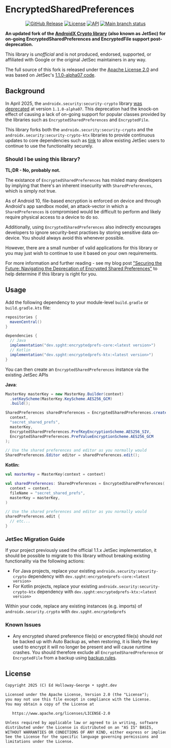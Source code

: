 # EncryptedSharedPreferences

<p align="center">
  <a href="https://github.com/ed-george/encrypted-shared-preferences/releases"><img alt="GitHub Release" src="https://img.shields.io/github/v/release/ed-george/encrypted-shared-preferences"></a>
  <a href="https://opensource.org/licenses/Apache-2.0"><img alt="License" src="https://img.shields.io/badge/License-Apache%202.0-blue.svg"/></a>
  <a href="https://android-arsenal.com/api?level=21"><img alt="API" src="https://img.shields.io/badge/API-21%2B-brightgreen.svg?style=flat"/></a>
  <a href="https://github.com/ed-george/encrypted-shared-preferences/actions/workflows/build.yml?query=branch%3Amain"><img alt="Main branch status" src="https://img.shields.io/github/checks-status/ed-george/encrypted-shared-preferences/main">
</a>
</p>

**An updated fork of the [AndroidX Crypto library](https://developer.android.com/jetpack/androidx/releases/security#1.1.0-alpha07) (also known as JetSec) for on-going EncryptedSharedPreferences and EncryptedFile support post-deprecation.**

This library is *unofficial* and is not produced, endorsed, supported, or affiliated with Google or the original JetSec maintainers in any way.

The full source of this fork is released under the [Apache License 2.0](https://github.com/ed-george/encrypted-shared-preferences/blob/main/LICENSE) and was based on JetSec's [1.1.0-alpha07 code](https://android.googlesource.com/platform/frameworks/support/+/e50caacef9794c6c1d05ed647347a01b06b96930/security/security-crypto/).

## Background

In April 2025, the `androidx.security:security-crypto` library [was deprecated](https://developer.android.com/jetpack/androidx/releases/security#1.1.0-alpha07) at version `1.1.0-alpha07`. This deprecation had the knock-on effect of  causing a lack of on-going support for popular classes provided by the libraries such as `EncryptedSharedPreferences` and `EncryptedFile`.

This library forks both the `androidx.security:security-crypto` and the `androidx.security:security-crypto-ktx` libraries to provide continuous updates to core dependencies such as [tink](https://developers.google.com/tink) to allow existing JetSec users to continue to use the functionality securely.

### Should I be using this library?

**TL;DR - No, probably not.**

The existance of `EncryptedSharedPreferences` has misled many developers by implying that there's an inherent insecurity with `SharedPreferences`, which is simply not true.

As of Android 10, file-based encryption is enforced on device and through Android's app sandbox model, an attack-vector in which a `SharedPreferences` is compromised would be difficult to perform and likely require physical access to a device to do so.

Additionally, using `EncryptedSharedPreferences` also indirectly encourages developers to ignore security-best practises by storing sensitive data on-device. You should always avoid this whenever possible.

However, there are a small number of valid applications for this library or you may just wish to continue to use it based on your own requirements.

For more information and further reading - see my blog post ["Securing the Future: Navigating the Deprecation of Encrypted Shared Preferences"](https://www.spght.dev/articles/28-05-2024/jetsec-deprecation) to help determine if this library is right for you.

## Usage

Add the following dependency to your module-level `build.gradle` or `build.gradle.kts` file:
```groovy
repositories {
  mavenCentral()
}

dependencies {
  // Java
  implementation("dev.spght:encryptedprefs-core:<latest version>")
  // Kotlin  
  implementation("dev.spght:encryptedprefs-ktx:<latest version>")
}
```

You can then create an `EncryptedSharedPreferences` instance via the existing JetSec APIs

**Java**:

```java
MasterKey masterKey = new MasterKey.Builder(context)
  .setKeyScheme(MasterKey.KeyScheme.AES256_GCM)
  .build();

SharedPreferences sharedPreferences = EncryptedSharedPreferences.create(
  context,
  "secret_shared_prefs",
  masterKey,
  EncryptedSharedPreferences.PrefKeyEncryptionScheme.AES256_SIV,
  EncryptedSharedPreferences.PrefValueEncryptionScheme.AES256_GCM
);

// Use the shared preferences and editor as you normally would
SharedPreferences.Editor editor = sharedPreferences.edit();
```

**Kotlin:**
```kotlin
val masterKey = MasterKey(context = context)

val sharedPreferences: SharedPreferences = EncryptedSharedPreferences(
  context = context,
  fileName = "secret_shared_prefs",
  masterKey = masterKey,
)

// Use the shared preferences and editor as you normally would
sharedPreferences.edit {
  // etc...
}
```

### JetSec Migration Guide

If your project previously used the official 1.1.x JetSec implementation, it should be possible to migrate to this library without breaking existing functionality via the following actions:

* For Java projects, replace your existing `androidx.security:security-crypto` dependency with `dev.spght:encryptedprefs-core:<latest version>`
* For Kotlin projects, replace your existing `androidx.security:security-crypto-ktx` dependency with `dev.spght:encryptedprefs-ktx:<latest version>`

Within your code, replace any existing instances (e.g. imports) of `androidx.security.crypto` with `dev.spght.encryptedprefs`

### Known Issues

* Any encrypted shared preference file(s) or encrypted file(s) should _not_ be backed up with Auto Backup as, when restoring, it is likely the key used to encrypt it will no longer be present and will cause runtime crashes. You should therefore exclude all `EncryptedSharedPreference` or `EncryptedFile` from a backup using [backup rules](https://developer.android.com/guide/topics/data/autobackup#IncludingFiles).

## License
```xml
Copyright 2025 (C) Ed Holloway-George • spght.dev

Licensed under the Apache License, Version 2.0 (the "License");
you may not use this file except in compliance with the License.
You may obtain a copy of the License at

   https://www.apache.org/licenses/LICENSE-2.0

Unless required by applicable law or agreed to in writing, software
distributed under the License is distributed on an "AS IS" BASIS,
WITHOUT WARRANTIES OR CONDITIONS OF ANY KIND, either express or implied.
See the License for the specific language governing permissions and
limitations under the License.
```
